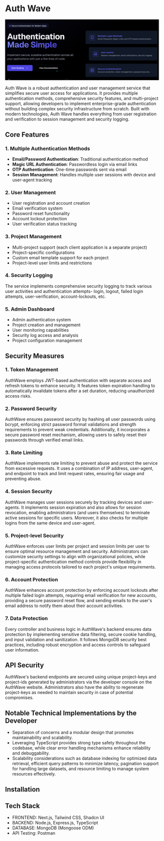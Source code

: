 # Auth Wave

![Auth Wave Banner](../images/banner.png)

Auth Wave is a robust authentication and user management service that simplifies secure user access for applications. It provides multiple authentication methods, comprehensive security features, and multi-project support, allowing developers to implement enterprise-grade authentication without building complex security infrastructure from scratch. Built with modern technologies, Auth Wave handles everything from user registration and verification to session management and security logging.

## Core Features

### 1. Multiple Authentication Methods

- **Email/Password Authentication**: Traditional authentication method
- **Magic URL Authentication**: Passwordless login via email links
- **OTP Authentication**: One-time passwords sent via email
- **Session Management**: Handles multiple user sessions with device and user-agent tracking

### 2. User Management

- User registration and account creation
- Email verification system
- Password reset functionality
- Account lockout protection
- User verification status tracking

### 3. Project Management

- Multi-project support (each client application is a separate project)
- Project-specific configurations
- Custom email template support for each project
- Project-level user limits and restrictions

### 4. Security Logging

The service implements comprehensive security logging to track various user activities and authentication attempts- login, logout, failed login attempts, user-verification, account-lockouts, etc.

### 5. Admin Dashboard

- Admin authentication system
- Project creation and management
- User monitoring capabilities
- Security log access and analysis
- Project configuration management

## Security Measures

### 1. Token Management

AuthWave employs JWT-based authentication with separate access and refresh tokens to enhance security. It features token expiration handling to automatically invalidate tokens after a set duration, reducing unauthorized access risks.

### 2. Password Security

AuthWave ensures password security by hashing all user passwords using bcrypt, enforcing strict password format validations and strength requirements to prevent weak credentials. Additionally, it incorporates a secure password reset mechanism, allowing users to safely reset their passwords through verified email links.

### 3. Rate Limiting

AuthWave implements rate limiting to prevent abuse and protect the service from excessive requests. It uses a combination of IP address, user-agent, and endpoint to track and limit request rates, ensuring fair usage and preventing abuse.

### 4. Session Security

AuthWave manages user sessions securely by tracking devices and user-agents. It implements session expiration and also allows for session revocation, enabling administrators (and users themselves) to terminate active sessions for specific users. Moreover, it also checks for multiple logins from the same device and user-agent.

### 5. Project-level Security

AuthWave enforces user limits per project and session limits per user to ensure optimal resource management and security. Administrators can customize security settings to align with organizational policies, while project-specific authentication method controls provide flexibility in managing access protocols tailored to each project's unique requirements.

### 6. Account Protection

AuthWave enhances account protection by enforcing account lockouts after multiple failed login attempts, requiring email verification for new accounts, providing a secure password reset flow, and sending emails to the user's email address to notify them about their account activities.

### 7. Data Protection

Every controller and business logic in AuthWave's backend ensures data protection by implementing sensitive data filtering, secure cookie handling, and input validation and sanitization. It follows MongoDB security best practices, including robust encryption and access controls to safeguard user information.

## API Security

AuthWave's backend endpoints are secured using unique project-keys and project-ids generated by administrators via the developer console on the AuthWave website. Administrators also have the ability to regenerate project-keys as needed to maintain security in case of potential compromises.

## Notable Technical Implementations by the Developer

- Separation of concerns and a modular design that promotes maintainability and scalability.
- Leveraging TypeScript provides strong type safety throughout the codebase, while clear error handling mechanisms enhance reliability and debuggability.
- Scalability considerations such as database indexing for optimized data retrieval, efficient query patterns to minimize latency, pagination support for handling large datasets, and resource limiting to manage system resources effectively.

## Installation

## Tech Stack

- FRONTEND: Next.js, Tailwind CSS, Shadcn UI
- BACKEND: Node.js, Express.js, TypeScript
- DATABASE: MongoDB (Mongoose ODM)
- API Testing: Postman
